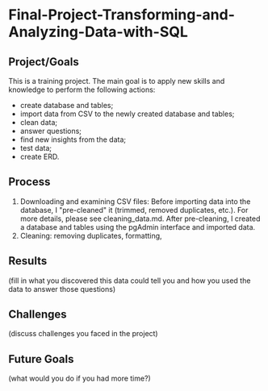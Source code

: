 # Final-Project-Transforming-and-Analyzing-Data-with-SQL

## Project/Goals
This is a training project. The main goal is to apply new skills and knowledge to perform the following actions:
  - create database and tables;
  - import data from CSV to the newly created database and tables;
  - clean data;
  - answer questions;
  - find new insights from the data;
  - test data;
  - create ERD.


## Process
  1. Downloading and examining CSV files: Before importing data into the database, I "pre-cleaned" it (trimmed, removed duplicates, etc.). For more details, please see cleaning_data.md. After pre-cleaning, I created a database and tables using the pgAdmin interface and imported data.
  2. Cleaning: removing duplicates, formatting, 

## Results
(fill in what you discovered this data could tell you and how you used the data to answer those questions)

## Challenges 
(discuss challenges you faced in the project)

## Future Goals
(what would you do if you had more time?)
